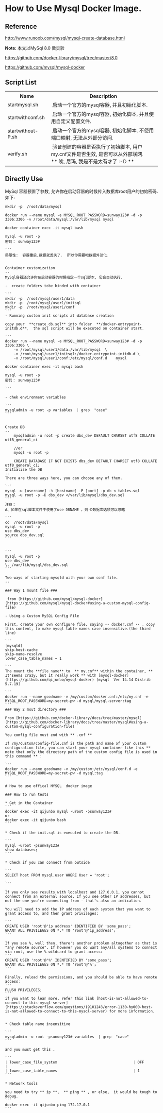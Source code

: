 How to Use Mysql Docker Image.
==

Reference
--
http://www.runoob.com/mysql/mysql-create-database.html

**Note:** 本文以MySql 8.0 做实验 

https://github.com/docker-library/mysql/tree/master/8.0

https://github.com/mysql/mysql-docker


Script List
--

<table>
<tr><th>Name</th><th>Description</th></tr>
<tr><td>startmysql.sh</td><td>&nbsp;启动一个官方的mysql容器, 并且初始化脚本.</td></tr>
<tr><td>startwithconf.sh</td><td>&nbsp;启动一个官方的mysql容器, 初始化脚本, 并且使用自定义配置文件.</td></tr>
<tr><td>startwithout-P.sh</td><td>&nbsp;启动一个官方的mysql容器, 初始化脚本, 不使用端口映射, 无法从外部分访问.</td></tr>
<tr><td>verify.sh</td><td>&nbsp;验证创建的容器是否执行了初始脚本, 用户my.cnf文件是否生效, 是否可以从外部联网.<br/> ** 唉, 尼玛, 我是不是太有才了  :-D **</td></tr>
</table>

 
Directly Use
----

MySql 容器预置了参数, 允许你在启动容器的时候传入数据库root用户的初始密码. 如下: 

````
mkdir -p  /root/data/mysql

docker run --name mysql -e MYSQL_ROOT_PASSWORD=sunway123# -d -p 3306:3306 -v /root/data/mysql:/var/lib/mysql mysql
 
docker container exec -it mysql bash

mysql -u root -p 
密码： sunway123#

```
局限性:  容器重启,数据就丢失了.  所以你需要吧数据外部化.

 
Container customization
--
MySql容器还允许你在启动容器的时候指定一个sql脚本, 它会自动执行.

-  create folders tobe binded with container

```
mkdir -p  /root/mysql/user1/data
mkdir -p  /root/mysql/user1/initsql
mkdir -p  /root/mysql/user1/conf
```	
- Running custom init scripts at database creation
 
copy your  **create_db.sql** into folder  **/docker-entrypoint-initdb.d**,  the sql script will be executed on container start.

```
docker run --name mysql -e MYSQL_ROOT_PASSWORD=sunway123# -d -p 3306:3306 \
	-v /root/mysql/user1/data:/var/lib/mysql  \
	-v /root/mysql/user1/initsql:/docker-entrypoint-initdb.d \
	-v /root/mysql/user1/conf:/etc/mysql/conf.d    mysql
 
docker container exec -it mysql bash

mysql -u root -p 
密码： sunway123#

```

- chek environment variables

```
mysqladmin -u root -p variables  | grep  "case"
```
	

Create DB
--
	mysqladmin -u root -p create dbs_dev DEFAULT CHARSET utf8 COLLATE utf8_general_ci
	
	//or
	mysql -u root -p
	
    CREATE DATABASE IF NOT EXISTS dbs_dev DEFAULT CHARSET utf8 COLLATE utf8_general_ci;
Initialize the DB
--
There are three ways here, you can choose any of them.

```
mysql -u [username] -h [hostname] -P [port] -p db < tables.sql
mysql -u root -p -D dbs_dev </var/lib/mysql/dbs_dev.sql
```
注意：
A、如果在sql脚本文件中使用了use DBNAME ，则-D数据库选项可以忽略
   
```
cd  /root/data/mysql
mysql -u root -p
use dbs_dev
source dbs_dev.sql
```


```
mysql -u root -p
use dbs_dev
\. /var/lib/mysql/dbs_dev.sql
```

Two ways of starting mysqld with your own conf file.
--

### Way 1 mount file ###

 from [https://github.com/mysql/mysql-docker](https://github.com/mysql/mysql-docker#using-a-custom-mysql-config-file)

- Using a Custom MySQL Config File

First, create your own configure file, saying -- docker.cnf -- , copy this content, to make mysql table names case insensitive.(the third line)

```
[mysqld]
skip-host-cache
skip-name-resolve
lower_case_table_names = 1

```
The mount the **file name** to  ** my.cnf** within the container, ** It'seems crazy, but it really work ** with [mysql-docker](https://github.com/qijunbo/mysql-docker) [mysql  Ver 14.14 Distrib 5.7.19] 

```
docker run --name goodname -v /my/custom/docker.cnf:/etc/my.cnf -e MYSQL_ROOT_PASSWORD=my-secret-pw -d mysql/mysql-server:tag
```
### Way 2 mout directory ###

From [https://github.com/docker-library/docs/tree/master/mysql](https://github.com/docker-library/docs/tree/master/mysql#using-a-custom-mysql-configuration-file)

You config file must end with ** .cnf ** 

If /my/custom/config-file.cnf is the path and name of your custom configuration file, you can start your mysql container like this ** note that only the directory path of the custom config file is used in this command ** :

```
docker run --name goodname -v /my/custom:/etc/mysql/conf.d -e MYSQL_ROOT_PASSWORD=my-secret-pw -d mysql:tag
```

# How to use offical MYSQL  docker image

### How to run tests

* Get in the Container
```
docker exec -it qijunbo mysql -uroot -psunway123#
or
docker exec -it qijunbo bash
```

* Check if the init.sql is executed to create the DB.

```
mysql -uroot -psunway123#
show databases;
```

* Check if you can connect from outside

```
SELECT host FROM mysql.user WHERE User = 'root';

```

If you only see results with localhost and 127.0.0.1, you cannot connect from an external source. If you see other IP addresses, but not the one you're connecting from - that's also an indication.

You will need to add the IP address of each system that you want to grant access to, and then grant privileges:

```
CREATE USER 'root'@'ip_address' IDENTIFIED BY 'some_pass';
GRANT ALL PRIVILEGES ON *.* TO 'root'@'ip_address';
```

If you see %, well then, there's another problem altogether as that is "any remote source". If however you do want any/all systems to connect via root, use the % wildcard to grant access:
```
CREATE USER 'root'@'%' IDENTIFIED BY 'some_pass';
GRANT ALL PRIVILEGES ON *.* TO 'root'@'%';  
```

Finally, reload the permissions, and you should be able to have remote access:
```
FLUSH PRIVILEGES;
```
if you want to lean more, refer this link [host-is-not-allowed-to-connect-to-this-mysql-server](https://stackoverflow.com/questions/19101243/error-1130-hy000-host-is-not-allowed-to-connect-to-this-mysql-server) for more information.


* Check table name insensitive

```
mysqladmin -u root -psunway123# variables  | grep  "case"
```

and you must get this .

```
| lower_case_file_system                                   | OFF                                                                                                                                                                                                                                                                                                                                                                                                                                        |
| lower_case_table_names                                   | 1     
```

* Network tools

you need to try ** ip **,  ** ping ** , or else,  it would be tough to debug.
```
docker exec -it qijunbo ping 172.17.0.1 
```


	